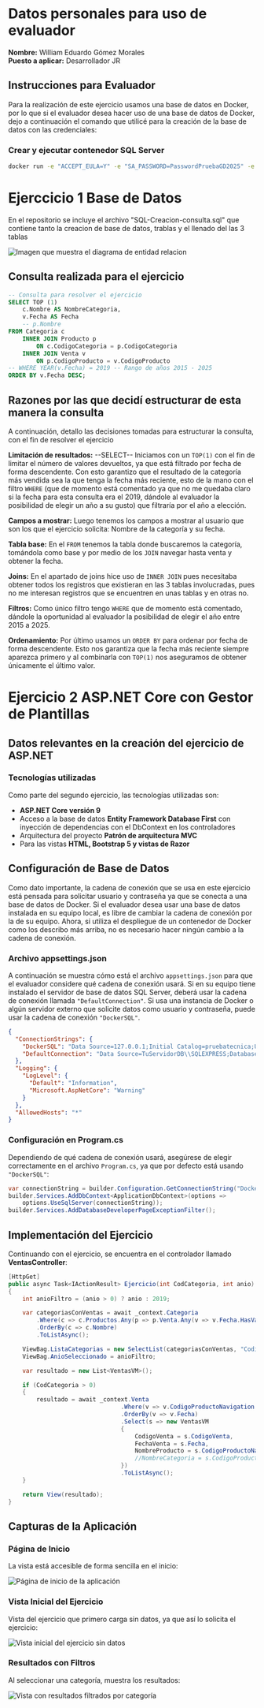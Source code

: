# Datos personales para uso de evaluador

**Nombre:** William Eduardo Gómez Morales  
**Puesto a aplicar:** Desarrollador JR

## Instrucciones para Evaluador

Para la realización de este ejercicio usamos una base de datos en Docker, por lo que si el evaluador desea hacer uso de una base de datos de Docker, dejo a continuación el comando que utilicé para la creación de la base de datos con las credenciales:

### Crear y ejecutar contenedor SQL Server

```bash
docker run -e "ACCEPT_EULA=Y" -e "SA_PASSWORD=PasswordPruebaGD2025" -e "MSSQL_PID=Express" -p 1433:1433 --name sqlserver-dev --restart unless-stopped -v sqlserver_data:/var/opt/mssql -d mcr.microsoft.com/mssql/server:2022-latest
```
# Ejerccicio 1 Base de Datos
En el repositorio se incluye el archivo "SQL-Creacion-consulta.sql" que contiene tanto la creacion de base de datos, trablas y el llenado del las 3 tablas

![Imagen que muestra el diagrama de entidad relacion](https://raw.githubusercontent.com/williamgomez686/PruebaTecnica2025/refs/heads/master/PruebaTecnica2025/wwwroot/image/Diagrama_tablas.png)
## Consulta realizada para el ejercicio

```sql
-- Consulta para resolver el ejercicio
SELECT TOP (1) 
    c.Nombre AS NombreCategoria, 
    v.Fecha AS Fecha
    -- p.Nombre 
FROM Categoria c 
    INNER JOIN Producto p 
        ON c.CodigoCategoria = p.CodigoCategoria
    INNER JOIN Venta v 
        ON p.CodigoProducto = v.CodigoProducto
-- WHERE YEAR(v.Fecha) = 2019 -- Rango de años 2015 - 2025
ORDER BY v.Fecha DESC;
```

## Razones por las que decidí estructurar de esta manera la consulta

A continuación, detallo las decisiones tomadas para estructurar la consulta, con el fin de resolver el ejercicio

**Limitación de resultados:**  --SELECT-- Iniciamos con un `TOP(1)` con el fin de limitar el número de valores devueltos, ya que está filtrado por fecha de forma descendente. Con esto garantizo que el resultado de la categoría más vendida sea la que tenga la fecha más reciente, esto de la mano con el filtro `WHERE` (que de momento está comentado ya que no me quedaba claro si la fecha para esta consulta era el 2019, dándole al evaluador la posibilidad de elegir un año a su gusto) que filtraría por el año a elección.

**Campos a mostrar:** Luego tenemos los campos a mostrar al usuario que son los que el ejercicio solicita: Nombre de la categoría y su fecha.

**Tabla base:** En el `FROM` tenemos la tabla donde buscaremos la categoría, tomándola como base y por medio de los `JOIN` navegar hasta venta y obtener la fecha.

**Joins:** En el apartado de joins hice uso de `INNER JOIN` pues necesitaba obtener todos los registros que existieran en las 3 tablas involucradas, pues no me interesan registros que se encuentren en unas tablas y en otras no.

**Filtros:** Como único filtro tengo `WHERE` que de momento está comentado, dándole la oportunidad al evaluador la posibilidad de elegir el año entre 2015 a 2025.

**Ordenamiento:** Por último usamos un `ORDER BY` para ordenar por fecha de forma descendente. Esto nos garantiza que la fecha más reciente siempre aparezca primero y al combinarla con `TOP(1)` nos aseguramos de obtener únicamente el último valor.


# Ejercicio 2 ASP.NET Core con Gestor de Plantillas

## Datos relevantes en la creación del ejercicio de ASP.NET

### Tecnologías utilizadas

Como parte del segundo ejercicio, las tecnologías utilizadas son:

* **ASP.NET Core versión 9**
* Acceso a la base de datos **Entity Framework Database First** con inyección de dependencias con el DbContext en los controladores
* Arquitectura del proyecto **Patrón de arquitectura MVC**
* Para las vistas **HTML, Bootstrap 5 y vistas de Razor**

## Configuración de Base de Datos

Como dato importante, la cadena de conexión que se usa en este ejercicio está pensada para solicitar usuario y contraseña ya que se conecta a una base de datos de Docker. Si el evaluador desea usar una base de datos instalada en su equipo local, es libre de cambiar la cadena de conexión por la de su equipo. Ahora, si utiliza el despliegue de un contenedor de Docker como los describo más arriba, no es necesario hacer ningún cambio a la cadena de conexión.

### Archivo appsettings.json

A continuación se muestra cómo está el archivo `appsettings.json` para que el evaluador considere qué cadena de conexión usará. Si en su equipo tiene instalado el servidor de base de datos SQL Server, deberá usar la cadena de conexión llamada `"DefaultConnection"`. Si usa una instancia de Docker o algún servidor externo que solicite datos como usuario y contraseña, puede usar la cadena de conexión `"DockerSQL"`.

```json
{
  "ConnectionStrings": {
    "DockerSQL": "Data Source=127.0.0.1;Initial Catalog=pruebatecnica;User Id=sa;Password=PasswordPruebaGD2025;TrustServerCertificate=True",
    "DefaultConnection": "Data Source=TuServidorDB\\SQLEXPRESS;Database=TuBaseDeDatos;Trusted_Connection=True;MultipleActiveResultSets=true;"
  },
  "Logging": {
    "LogLevel": {
      "Default": "Information",
      "Microsoft.AspNetCore": "Warning"
    }
  },
  "AllowedHosts": "*"
}
```

### Configuración en Program.cs

Dependiendo de qué cadena de conexión usará, asegúrese de elegir correctamente en el archivo `Program.cs`, ya que por defecto está usando `"DockerSQL"`:

```csharp
var connectionString = builder.Configuration.GetConnectionString("DockerSQL") ?? throw new InvalidOperationException("Connection string 'DefaultConnection' not found.");
builder.Services.AddDbContext<ApplicationDbContext>(options =>
    options.UseSqlServer(connectionString));
builder.Services.AddDatabaseDeveloperPageExceptionFilter();
```

## Implementación del Ejercicio

Continuando con el ejercicio, se encuentra en el controlador llamado **VentasController**:

```csharp
[HttpGet]
public async Task<IActionResult> Ejercicio(int CodCategoria, int anio)
{
    int anioFiltro = (anio > 0) ? anio : 2019;

    var categoriasConVentas = await _context.Categoria
        .Where(c => c.Productos.Any(p => p.Venta.Any(v => v.Fecha.HasValue && v.Fecha.Value.Year == anioFiltro)))
        .OrderBy(c => c.Nombre)
        .ToListAsync();

    ViewBag.ListaCategorias = new SelectList(categoriasConVentas, "CodigoCategoria", "Nombre");
    ViewBag.AnioSeleccionado = anioFiltro;

    var resultado = new List<VentasVM>();

    if (CodCategoria > 0)
    {
        resultado = await _context.Venta
                                .Where(v => v.CodigoProductoNavigation.CodigoCategoria == CodCategoria && v.Fecha.HasValue && v.Fecha.Value.Year == anio)
                                .OrderBy(v => v.Fecha)
                                .Select(s => new VentasVM
                                {
                                    CodigoVenta = s.CodigoVenta,
                                    FechaVenta = s.Fecha,
                                    NombreProducto = s.CodigoProductoNavigation.Nombre,
                                    //NombreCategoria = s.CodigoProductoNavigation.CodigoCategoriaNavigation.Nombre
                                })
                                .ToListAsync();
    }

    return View(resultado);    
}
```

## Capturas de la Aplicación

### Página de Inicio

La vista está accesible de forma sencilla en el inicio:

![Página de inicio de la aplicación](https://raw.githubusercontent.com/williamgomez686/PruebaTecnica2025/refs/heads/master/PruebaTecnica2025/wwwroot/image/inicio.png)

### Vista Inicial del Ejercicio

Vista del ejercicio que primero carga sin datos, ya que así lo solicita el ejercicio:

![Vista inicial del ejercicio sin datos](https://raw.githubusercontent.com/williamgomez686/PruebaTecnica2025/refs/heads/master/PruebaTecnica2025/wwwroot/image/inicioejercicio.png)

### Resultados con Filtros

Al seleccionar una categoría, muestra los resultados:

![Vista con resultados filtrados por categoría](https://raw.githubusercontent.com/williamgomez686/PruebaTecnica2025/refs/heads/master/PruebaTecnica2025/wwwroot/image/busquedaFiltros.png)
